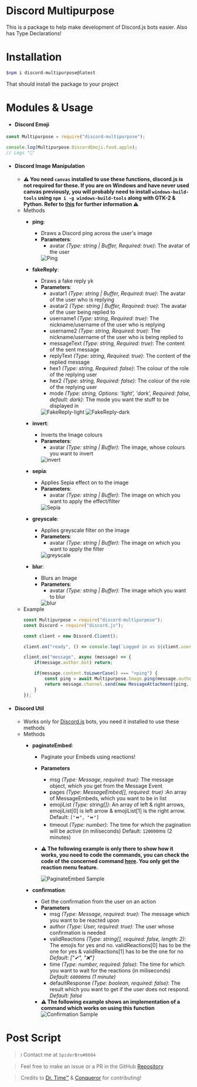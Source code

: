 # **Discord Multipurpose**

This is a package to help make development of Discord.js bots easier. Also has Type Declarations!

# Installation
```sh
$npm i discord-multipurpose@latest
```

That should install the package to your project

# Modules & Usage

- #### Discord Emoji
```js
const Multipurpose = require("discord-multipurpose");

console.log(Multipurpose.DiscordEmoji.food.apple);
// Logs "🍎"
```

- #### Discord Image Manipulation
	- **⚠ You need `canvas` installed to use these functions, discord.js is not required for these. If you are on Windows and have never used canvas previously, you will probably need to install `windows-build-tools` using `npm i -g windows-build-tools` along with GTK-2 & Python. Refer to [this](https://www.npmjs.com/package/canvas) for further information ⚠**
	- Methods
		- **ping**: 
			- Draws a Discord ping across the user's image
			- **Parameters**: 
				- avatar *(Type: string | Buffer, Required: true)*: The avatar of the user
				<img src="/Tests/Image/Ping.png" alt="Ping">

		- **fakeReply**:
			- Draws a fake reply yk
			- **Parameters**:
				- avatar1 *(Type: string | Buffer, Required: true)*: The avatar of the user who is replying
				- avatar2 *(Type: string | Buffer, Required: true)*: The avatar of the user being replied to
				- username1 *(Type: string, Required: true)*: The nickname/username of the user who is replying
				- username2 *(Type: string, Required: true)*: The nickname/username of the user who is being replied to
				- messageText *(Type: string, Required: true)*: The content of the sent message
				- replyText *(Type: string, Required: true)*: The content of the replied message
				- hex1 *(Type: string, Required: false)*: The colour of the role of the replying user
				- hex2 *(Type: string, Required: false)*: The colour of the role of the replying user
				- mode *(Type: string, Options: 'light', 'dark', Required: false, default: dark)*: The mode you want the stuff to be displayed in
				<img src="/Tests/Image/FakeReply-light.png" alt="FakeReply-light">
				<img src="/Tests/Image/FakeReply-dark.png" alt="FakeReply-dark">

		- **invert**:
			- Inverts the Image colours
			- **Parameters**:
				- avatar *(Type: string | Buffer)*: The image, whose colours you want to invert
				<img src="/Tests/Image/invert.png" alt="invert">

		- **sepia**:
			- Applies Sepia effect on to the image
			- **Parameters**:
				- avatar *(Type: string | Buffer)*: The image on which you want to apply the effect/filter
				<img src="/Tests/Image/Sepia.png" alt="Sepia">

		- **greyscale**:
			- Applies greyscale filter on the image
			- **Parameters**:
				- avatar *(Type: string | Buffer)*: The image on which you want to apply the filter
				<img src="/Tests/Image/greyscale.png" alt="greyscale">

		- **blur**:
			- Blurs an Image
			- **Parameters**:
				- avatar *(Type: string | Buffer)*: The image which you want to blur
				<img src="/Tests/Image/blur.png" alt="blur">
	- Example
		```js
		const Multipurpose = require("discord-multipurpose");
		const Discord = require("discord.js");

		const client = new Discord.Client();

		client.on("ready", () => console.log(`Logged in as ${client.user.tag}!`));

		client.on("message", async (message) => {
			if(message.author.bot) return;

			if(message.content.toLowerCase() === ">ping") {
				const ping = await Multipurpose.Image.ping(message.author.displayAvatarURL({ format: 'png' }));
				return message.channel.send(new MessageAttachment(ping, "ping.png"));
			}
		});
		```

- #### Discord Util
	- Works only for [Discord.js](https://discord.js.org) bots, you need it installed to use these methods
	- Methods
		- **paginateEmbed**:
			- Paginate your Embeds using reactions!
			- **Parameters**
				- msg *(Type: Message, required: true)*: The message object, which you get from the Message Event
				- pages *(Type: MessageEmbed[], required: true)* :An array of MessageEmbeds, which you want to be in list
				- emojiList *(Type: string[])*: An array of left & right arrows, emojiList[0] is left arrow & emojiList[1] is the right arrow. Default: `["⏪", "⏩"]`
				- timeout *(Type: number)*: The time for which the pagination will be active (in miliseconds)
				Default: `120000`ms (2 minutes)
			- **⚠ The following example is only there to show how it works, you need to code the commands, you can check the code of the concerned command [here](https://github.com/SpiderMath/Intrepid/blob/cd9dfd6e41d74ba4dbe678c937f5b32b95942d09/Source/Commands/Developer/MDNSearchCommand.ts). You only get the reaction menu feature.**  

				<img src="/Tests/DiscordUtil/paginateEmbed_Sample.gif" alt="PaginateEmbed Sample">

		- **confirmation**:
			- Get the confirmation from the user on an action
			- **Parameters**
				- msg *(Type: Message, required: true)*: The message which you want to be reacted upon
				- author *(Type: User, required: true)*: The user whose confirmation is needed
				- validReactions *(Type: string[], required: false, length: 2)*: The emojis for yes and no. validReactions[0] has to be the one for yes & validReactions[1] has to be the one for no
				*Default: ["✔", "❌"]*
				- time *(Type: number, required: false)*: The time for which you want to wait for the reactions (in miliseconds)
				*Default: `60000`ms (1 minute)*
				- defaultResponse *(Type: boolean, required: false)*: The result which you want to get if the user does not respond.
				*Default: false*
			- **⚠ The following example shows an implementation of a command which works on using this function**
				<img src="/Tests/DiscordUtil/Confirmation_Sample.gif" alt="Confirmation Sample">

# Post Script
> ℹ️ Contact me at `SpiderBro#8604`

> Feel free to make an issue or a PR in the GitHub [Repository](https://github.com/SpiderMath/Discord-Multipurpose)

> Credits to [Dr. Time™](https://github.com/Rubayz) & [Conqueror](https://github.com/hasib-rashid) for contributing!